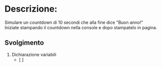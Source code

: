 # Descrizione:
Simulare un countdown di 10 secondi che alla fine dice "Buon anno!"
Iniziate stampando il countdown nella console e dopo stampatelo in pagina.

## Svolgimento
1. Dichiarazione variabili
    - [ ] 